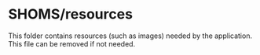 # SHOMS/resources

This folder contains resources (such as images) needed by the application. This file can
be removed if not needed.
